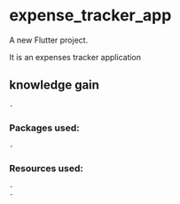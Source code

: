 # expense_tracker_app

A new Flutter project.

It is an expenses tracker application
## knowledge gain
    -

### Packages used:
    - 


### Resources used:
    - 
    -


